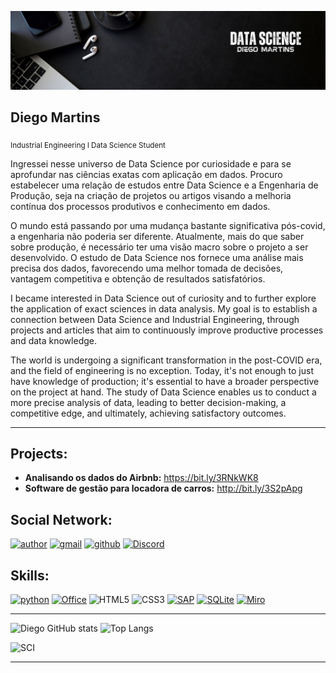 <p align="center">
  <img src="https://github.com/sciencediego/DataScience/blob/main/Data%20Science%20Diego.png" >
</p>

## Diego Martins
<sub>Industrial Engineering l Data Science Student </sub>

Ingressei nesse universo de Data Science por curiosidade e para se aprofundar nas ciências exatas com aplicação em dados. Procuro estabelecer uma relação de estudos entre Data Science e a Engenharia de Produção, seja na criação de projetos ou artigos visando a melhoria contínua dos processos produtivos e conhecimento em dados.

O mundo está passando por uma mudança bastante significativa pós-covid, a engenharia não poderia ser diferente. Atualmente, mais do que saber sobre produção, é necessário ter uma visão macro sobre o projeto a ser desenvolvido. O estudo de Data Science nos fornece uma análise mais precisa dos dados, favorecendo uma melhor tomada de decisões, vantagem competitiva e obtenção de resultados satisfatórios.

I became interested in Data Science out of curiosity and to further explore the application of exact sciences in data analysis. My goal is to establish a connection between Data Science and Industrial Engineering, through projects and articles that aim to continuously improve productive processes and data knowledge.

The world is undergoing a significant transformation in the post-COVID era, and the field of engineering is no exception. Today, it's not enough to just have knowledge of production; it's essential to have a broader perspective on the project at hand. The study of Data Science enables us to conduct a more precise analysis of data, leading to better decision-making, a competitive edge, and ultimately, achieving satisfactory outcomes.

---

## Projects:
* **Analisando os dados do Airbnb:** https://bit.ly/3RNkWK8
* **Software de gestão para locadora de carros:** http://bit.ly/3S2pApg

## Social Network:
[![author](https://img.shields.io/badge/LinkedIn-0077B5?style=for-the-badge&logo=linkedin&logoColor=white)](https://www.linkedin.com/in/diegomartinsl/) [![gmail](https://img.shields.io/badge/Gmail-D14836?style=for-the-badge&logo=gmail&logoColor=white)](mailto:diegow.maartins@gmail.com) [![github](https://img.shields.io/badge/GitHub-100000?style=for-the-badge&logo=github&logoColor=white)](https://github.com/sciencediego) [![Discord](https://img.shields.io/badge/Discord-%235865F2.svg?style=for-the-badge&logo=discord&logoColor=white)](https://discord.com/diegoscience)


## Skills:
[![python](https://img.shields.io/badge/Python-14354C?style=for-the-badge&logo=python&logoColor=white)](https://www.python.org) [![Office](https://img.shields.io/badge/Microsoft_Office-D83B01?style=for-the-badge&logo=microsoft-office&logoColor=white)](https://www.microsoft.com) ![HTML5](https://img.shields.io/badge/html5-%23E34F26.svg?style=for-the-badge&logo=html5&logoColor=white) ![CSS3](https://img.shields.io/badge/css3-%231572B6.svg?style=for-the-badge&logo=css3&logoColor=white) [![SAP](https://img.shields.io/badge/SAP-0FAAFF?style=for-the-badge&logo=sap&logoColor=white)](https://www.sap.com) [![SQLite](https://img.shields.io/badge/SQLite-07405E?style=for-the-badge&logo=sqlite&logoColor=white)](https://www.sqlite.org/index.html) [![Miro](https://img.shields.io/badge/Miro-050038?style=for-the-badge&logo=Miro&logoColor=white)](https://miro.com/pt/login/)

---
![Diego GitHub stats](https://github-readme-stats.vercel.app/api?username=sciencediego&show_icons=true&theme=gotham&count_private=true) ![Top Langs](https://github-readme-stats.vercel.app/api/top-langs/?username=sciencediego&theme=gotham)

![SCI](https://github.com/sciencediego/DataScience/blob/main/eeee33110479203.5fee1f7411965.gif)

---

